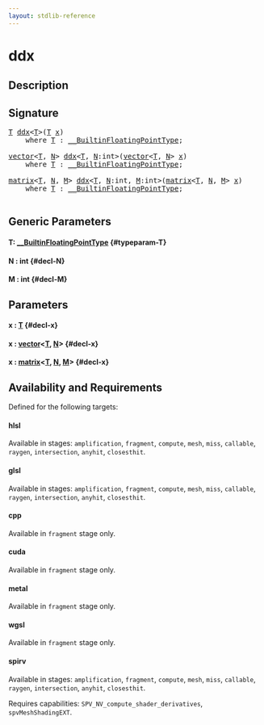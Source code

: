 ```yaml
---
layout: stdlib-reference
---
```


# ddx

## Description





## Signature 

<pre>
<a href="/stdlib-reference/global-decls/ddx#typeparam-T" class="code_type">T</a> <a href="/stdlib-reference/global-decls/ddx">ddx</a>&lt;<a href="/stdlib-reference/global-decls/ddx#typeparam-T" class="code_type">T</a>&gt;(<a href="/stdlib-reference/global-decls/ddx#typeparam-T" class="code_type">T</a> <a href="/stdlib-reference/global-decls/ddx#decl-x" class="code_param">x</a>)
    <span class='code_keyword'>where</span> <a href="/stdlib-reference/global-decls/ddx#typeparam-T" class="code_type">T</a> : <a href="/stdlib-reference/interfaces/0_builtinfloatingpointtype-029hm/index" class="code_type">__BuiltinFloatingPointType</a>;

<a href="/stdlib-reference/types/vector/index" class="code_type">vector</a>&lt;<a href="/stdlib-reference/global-decls/ddx#typeparam-T" class="code_type">T</a>, <a href="/stdlib-reference/global-decls/ddx#decl-N" class="code_var">N</a>&gt; <a href="/stdlib-reference/global-decls/ddx">ddx</a>&lt;<a href="/stdlib-reference/global-decls/ddx#typeparam-T" class="code_type">T</a>, <a href="/stdlib-reference/global-decls/ddx#decl-N" class="code_var">N</a>:<span class="code_keyword">int</span>&gt;(<a href="/stdlib-reference/types/vector/index" class="code_type">vector</a>&lt;<a href="/stdlib-reference/global-decls/ddx#typeparam-T" class="code_type">T</a>, <a href="/stdlib-reference/global-decls/ddx#decl-N" class="code_var">N</a>&gt; <a href="/stdlib-reference/global-decls/ddx#decl-x" class="code_param">x</a>)
    <span class='code_keyword'>where</span> <a href="/stdlib-reference/global-decls/ddx#typeparam-T" class="code_type">T</a> : <a href="/stdlib-reference/interfaces/0_builtinfloatingpointtype-029hm/index" class="code_type">__BuiltinFloatingPointType</a>;

<a href="/stdlib-reference/types/matrix/index" class="code_type">matrix</a>&lt;<a href="/stdlib-reference/global-decls/ddx#typeparam-T" class="code_type">T</a>, <a href="/stdlib-reference/global-decls/ddx#decl-N" class="code_var">N</a>, <a href="/stdlib-reference/global-decls/ddx#decl-M" class="code_var">M</a>&gt; <a href="/stdlib-reference/global-decls/ddx">ddx</a>&lt;<a href="/stdlib-reference/global-decls/ddx#typeparam-T" class="code_type">T</a>, <a href="/stdlib-reference/global-decls/ddx#decl-N" class="code_var">N</a>:<span class="code_keyword">int</span>, <a href="/stdlib-reference/global-decls/ddx#decl-M" class="code_var">M</a>:<span class="code_keyword">int</span>&gt;(<a href="/stdlib-reference/types/matrix/index" class="code_type">matrix</a>&lt;<a href="/stdlib-reference/global-decls/ddx#typeparam-T" class="code_type">T</a>, <a href="/stdlib-reference/global-decls/ddx#decl-N" class="code_var">N</a>, <a href="/stdlib-reference/global-decls/ddx#decl-M" class="code_var">M</a>&gt; <a href="/stdlib-reference/global-decls/ddx#decl-x" class="code_param">x</a>)
    <span class='code_keyword'>where</span> <a href="/stdlib-reference/global-decls/ddx#typeparam-T" class="code_type">T</a> : <a href="/stdlib-reference/interfaces/0_builtinfloatingpointtype-029hm/index" class="code_type">__BuiltinFloatingPointType</a>;

</pre>

## Generic Parameters

#### T: [\_\_BuiltinFloatingPointType](/stdlib-reference/interfaces/0_builtinfloatingpointtype-029hm/index) {#typeparam-T}
#### N  : int {#decl-N}
#### M  : int {#decl-M}

## Parameters

#### x  : [T](/stdlib-reference/global-decls/ddx#typeparam-T) {#decl-x}
#### x  : [vector](/stdlib-reference/types/vector/index)\<[T](/stdlib-reference/types/vector/index#typeparam-T), [N](/stdlib-reference/types/vector/index#decl-N)\> {#decl-x}
#### x  : [matrix](/stdlib-reference/types/matrix/index)\<[T](/stdlib-reference/types/matrix/t-0), [N](/stdlib-reference/types/matrix/index#decl-N), [M](/stdlib-reference/types/matrix/index#decl-M)\> {#decl-x}

## Availability and Requirements

Defined for the following targets:

#### hlsl
Available in stages: `amplification`, `fragment`, `compute`, `mesh`, `miss`, `callable`, `raygen`, `intersection`, `anyhit`, `closesthit`.

#### glsl
Available in stages: `amplification`, `fragment`, `compute`, `mesh`, `miss`, `callable`, `raygen`, `intersection`, `anyhit`, `closesthit`.

#### cpp
Available in `fragment` stage only.

#### cuda
Available in `fragment` stage only.

#### metal
Available in `fragment` stage only.

#### wgsl
Available in `fragment` stage only.

#### spirv
Available in stages: `amplification`, `fragment`, `compute`, `mesh`, `miss`, `callable`, `raygen`, `intersection`, `anyhit`, `closesthit`.

Requires capabilities: `SPV_NV_compute_shader_derivatives`, `spvMeshShadingEXT`.


